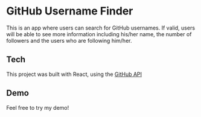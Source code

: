# GitHub Username Finder 

This is an app where users can search for GitHub usernames. If valid, users will be able to see more information including his/her name, the number of followers and the users who are following him/her. 

## Tech

This project was built with React, using the [GitHub API](https://docs.github.com/en/rest) 


## Demo
Feel free to try my demo!

